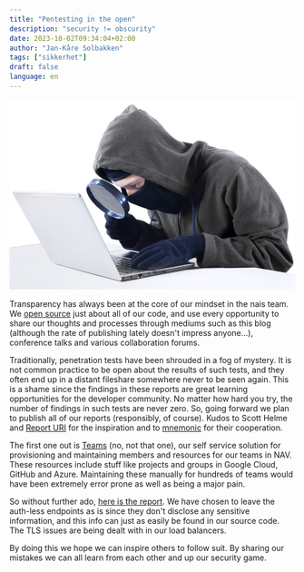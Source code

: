```yaml
---
title: "Pentesting in the open"
description: "security != obscurity"
date: 2023-10-02T09:34:04+02:00
author: "Jan-Kåre Solbakken"
tags: ["sikkerhet"]
draft: false
language: en
---
```


![hacker](./images/hacker.jpg)

Transparency has always been at the core of our mindset in the nais team.
We [open source](https://github.com/nais) just about all of our code, and use every opportunity to share our thoughts and processes through mediums such as this blog (although the rate of publishing lately doesn't impress anyone...), conference talks and various collaboration forums.

Traditionally, penetration tests have been shrouded in a fog of mystery.
It is not common practice to be open about the results of such tests, and they often end up in a distant fileshare somewhere never to be seen again.
This is a shame since the findings in these reports are great learning opportunities for the developer community.
No matter how hard you try, the number of findings in such tests are never zero.
So, going forward we plan to publish all of our reports (responsibly, of course).
Kudos to Scott Helme and [Report URI](https://scotthelme.co.uk/report-uri-penetration-test-2022/) for the inspiration and to [mnemonic](https://www.mnemonic.io/) for their cooperation.

The first one out is [Teams](https://github.com/nais/teams-backend) (no, not that one), our self service solution for provisioning and maintaining members and resources for our teams in NAV.
These resources include stuff like projects and groups in Google Cloud, GitHub and Azure.
Maintaining these manually for hundreds of teams would have been extremely error prone as well as being a major pain.

So without further ado, [here is the report](/20230925_mnemonic_NAV_penetration_test_report_Pub1.1.pdf).
We have chosen to leave the auth-less endpoints as is since they don't disclose any sensitive information, and this info can just as easily be found in our source code.
The TLS issues are being dealt with in our load balancers.

By doing this we hope we can inspire others to follow suit.
By sharing our mistakes we can all learn from each other and up our security game.
